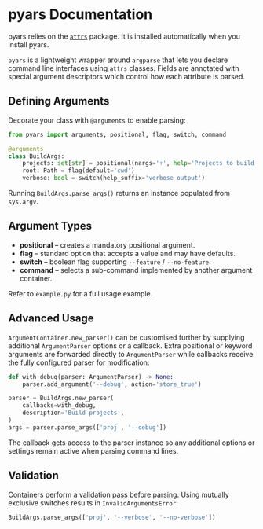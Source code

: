 # pyars Documentation

pyars relies on the [`attrs`](https://www.attrs.org/) package. It is installed automatically when you install pyars.

`pyars` is a lightweight wrapper around `argparse` that lets you declare command
line interfaces using `attrs` classes. Fields are annotated with special
argument descriptors which control how each attribute is parsed.

## Defining Arguments

Decorate your class with `@arguments` to enable parsing:

```python
from pyars import arguments, positional, flag, switch, command

@arguments
class BuildArgs:
    projects: set[str] = positional(nargs='+', help='Projects to build')
    root: Path = flag(default='cwd')
    verbose: bool = switch(help_suffix='verbose output')
```

Running `BuildArgs.parse_args()` returns an instance populated from
``sys.argv``.

## Argument Types

* **positional** – creates a mandatory positional argument.
* **flag** – standard option that accepts a value and may have defaults.
* **switch** – boolean flag supporting ``--feature`` / ``--no-feature``.
* **command** – selects a sub-command implemented by another argument
  container.

Refer to `example.py` for a full usage example.

## Advanced Usage

`ArgumentContainer.new_parser()` can be customised further by supplying
additional `ArgumentParser` options or a callback. Extra positional or keyword
arguments are forwarded directly to `ArgumentParser` while callbacks receive the
fully configured parser for modification:

```python
def with_debug(parser: ArgumentParser) -> None:
    parser.add_argument('--debug', action='store_true')

parser = BuildArgs.new_parser(
    callbacks=with_debug,
    description='Build projects',
)
args = parser.parse_args(['proj', '--debug'])
```

The callback gets access to the parser instance so any additional options or
settings remain active when parsing command lines.

## Validation

Containers perform a validation pass before parsing. Using mutually
exclusive switches results in ``InvalidArgumentsError``:

```python
BuildArgs.parse_args(['proj', '--verbose', '--no-verbose'])
```


